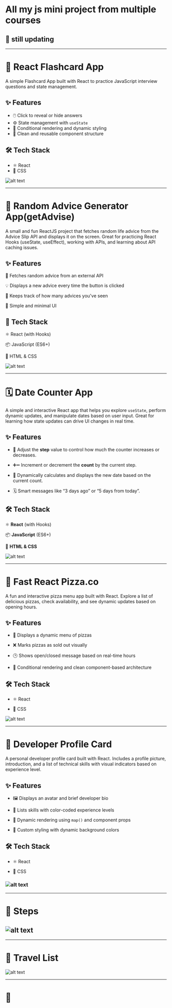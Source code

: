 # All my js mini project from multiple courses

## 🚀 still updating

---

# 🧠 React Flashcard App

A simple Flashcard App built with React to practice JavaScript interview questions and state management.

## ✨ Features

- 🖱️ Click to reveal or hide answers
- ⚙️ State management with `useState`
- 🔁 Conditional rendering and dynamic styling
- 🧱 Clean and reusable component structure

## 🛠 Tech Stack

- ⚛️ React
- 🎨 CSS

![alt text](flashcard/public/img/flashcard.png)

---

# 🧠 Random Advice Generator App(getAdvise)

A small and fun ReactJS project that fetches random life advice from the Advice Slip API and displays it on the screen. Great for practicing React Hooks (useState, useEffect), working with APIs, and learning about API caching issues.

## ✨ Features

🔄 Fetches random advice from an external API

💡 Displays a new advice every time the button is clicked

🧮 Keeps track of how many advices you've seen

🎯 Simple and minimal UI

## 🧰 Tech Stack

⚛️ React (with Hooks)

📦 JavaScript (ES6+)

🎨 HTML & CSS

![alt text](public/img/getAdvice.png)

---

# 🗓️ Date Counter App

A simple and interactive React app that helps you explore `useState`, perform dynamic updates, and manipulate dates based on user input. Great for learning how state updates can drive UI changes in real time.

## ✨ Features

- 🔁 Adjust the **step** value to control how much the counter increases or decreases.

- ➕➖ Increment or decrement the **count** by the current step.

- 📅 Dynamically calculates and displays the new date based on the current count.

- 🗓️ Smart messages like “3 days ago” or “5 days from today”.

## 🛠 Tech Stack

⚛️ **React** (with Hooks)

📦 **JavaScript** (ES6+)

🎨 **HTML & CSS**

![alt text](public/img/dateCounter.png)

---

# 🍕 Fast React Pizza.co

A fun and interactive pizza menu app built with React. Explore a list of delicious pizzas, check availability, and see dynamic updates based on opening hours.

## ✨ Features

- 🧾 Displays a dynamic menu of pizzas

- ❌ Marks pizzas as sold out visually

- 🕒 Shows open/closed message based on real-time hours

- 🔁 Conditional rendering and clean component-based architecture

## 🛠 Tech Stack

- ⚛️ React

- 🎨 CSS

![alt text](public/img/pizzaMenu.png)

---

# 🧠 Developer Profile Card

A personal developer profile card built with React. Includes a profile picture, introduction, and a list of technical skills with visual indicators based on experience level.

## ✨ Features

- 🖼 Displays an avatar and brief developer bio

- 🧪 Lists skills with color-coded experience levels

- 🔁 Dynamic rendering using `map()` and component props

- 🎨 Custom styling with dynamic background colors

## 🛠 Tech Stack

- ⚛️ React

- 🎨 CSS

### ![alt text](public/img/ProfileCard.png)

---

# 🧠 Steps

## ![alt text](public/img/steps.png)

---

# 🧠 Travel List

![alt text](public/img/travelList.png)

---

# 🧠
